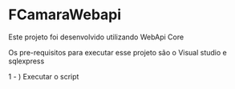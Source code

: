 # FCamaraWebapi

Este projeto foi desenvolvido utilizando WebApi Core 

Os pre-requisitos para executar esse projeto são o Visual studio e sqlexpress

1 - ) Executar o script
